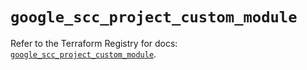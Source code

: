 # `google_scc_project_custom_module`

Refer to the Terraform Registry for docs: [`google_scc_project_custom_module`](https://registry.terraform.io/providers/hashicorp/google-beta/6.3.0/docs/resources/google_scc_project_custom_module).
